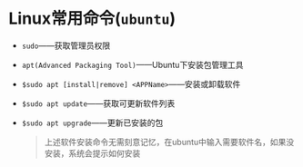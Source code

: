 # Linux常用命令(`ubuntu`)

* `sudo`——获取管理员权限

* `apt(Advanced Packaging Tool)`——Ubuntu下安装包管理工具

* `$sudo apt [install|remove] <APPName>`——安装或卸载软件

* `$sudo apt update`——获取可更新软件列表

* `$sudo apt upgrade`——更新已安装的包

  > 上述软件安装命令无需刻意记忆，在ubuntu中输入需要软件名，如果没安装，系统会提示如何安装

